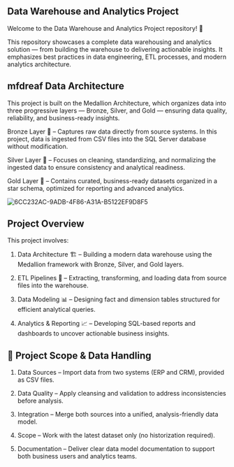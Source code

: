 **Data Warehouse and Analytics Project**
------------

Welcome to the Data Warehouse and Analytics Project repository! 🚀

This repository showcases a complete data warehousing and analytics solution — from building the warehouse to delivering actionable insights. It emphasizes best practices in data engineering, ETL processes, and modern analytics architecture.

mfdreaf
**Data Architecture**
------------

This project is built on the Medallion Architecture, which organizes data into three progressive layers — Bronze, Silver, and Gold — ensuring data quality, reliability, and business-ready insights.

Bronze Layer 🥉 – Captures raw data directly from source systems. In this project, data is ingested from CSV files into the SQL Server database without modification.

Silver Layer 🥈 – Focuses on cleaning, standardizing, and normalizing the ingested data to ensure consistency and analytical readiness.

Gold Layer 🥇 – Contains curated, business-ready datasets organized in a star schema, optimized for reporting and advanced analytics.

![6CC232AC-9ADB-4F86-A31A-B5122EF9D8F5](https://github.com/user-attachments/assets/34b0d6e7-0c74-40c4-a538-8b4f274e12c5)


**Project Overview**
------------

This project involves:

1. Data Architecture 🏗️ – Building a modern data warehouse using the Medallion framework with Bronze, Silver, and Gold layers.

2. ETL Pipelines 🔄 – Extracting, transforming, and loading data from source files into the warehouse.

3. Data Modeling 📊 – Designing fact and dimension tables structured for efficient analytical queries.

4. Analytics & Reporting 📈 – Developing SQL-based reports and dashboards to uncover actionable business insights.


**📂 Project Scope & Data Handling**
------------

1. Data Sources – Import data from two systems (ERP and CRM), provided as CSV files.

2. Data Quality – Apply cleansing and validation to address inconsistencies before analysis.

3. Integration – Merge both sources into a unified, analysis-friendly data model.

4. Scope – Work with the latest dataset only (no historization required).

5. Documentation – Deliver clear data model documentation to support both business users and analytics teams.
